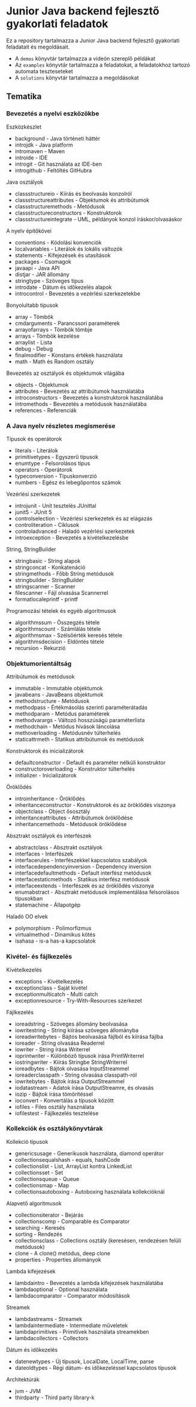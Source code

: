 # Junior Java backend fejlesztő gyakorlati feladatok

Ez a repository tartalmazza a Junior Java backend fejlesztő gyakorlati feladatait
és megoldásait.

* A `demos` könyvtár tartalmazza a videón szereplő példákat
* Az `examples` könyvtár tartalmazza a feladatokat, a feladatokhoz tartozó automata teszteseteket
* A `solutions` könyvtár tartalmazza a megoldásokat

## Tematika

### Bevezetés a nyelvi eszközökbe

Eszközkészlet

* background - Java történeti háttér
* introjdk - Java platform
* intromaven - Maven
* introide - IDE
* introgit - Git használata az IDE-ben
* introgithub - Feltöltés GitHubra

Java osztályok

* classstructureio - Kiírás és beolvasás konzolról
* classstructureattributes - Objektumok és attribútumok
* classstructuremethods - Metódusok
* classstructureconstructors - Konstruktorok
* classstructureintegrate - UML, példányok konzol íráskor/olvasáskor

A nyelv építőkövei

* conventions - Kódolási konvenciók
* localvariables - Literálok és lokális változók
* statements - Kifejezések és utasítások
* packages - Csomagok
* javaapi - Java API
* distjar - JAR állomány
* stringtype - Szöveges típus
* introdate - Dátum és időkezelés alapok
* introcontrol - Bevezetés a vezérlési szerkezetekbe

Bonyolultabb típusok

* array - Tömbök
* cmdarguments - Parancssori paraméterek
* arrayofarrays - Tömbök tömbje
* arrays - Tömbök kezelése
* arraylist - Lista
* debug - Debug
* finalmodifier - Konstans értékek használata
* math - Math és Random osztály

Bevezetés az osztályok és objektumok világába

* objects - Objektumok
* attributes - Bevezetés az attribútumok használatába
* introconstructors - Bevezetés a konstruktorok használatába
* intromethods - Bevezetés a metódusok használatába
* references - Referenciák

### A Java nyelv részletes megismerése

Típusok és operátorok

* literals - Literálok
* primitivetypes - Egyszerű típusok
* enumtype - Felsorolásos típus
* operators - Operátorok
* typeconversion - Típuskonverzió
* numbers - Egész és lebegőpontos számok

Vezérlési szerkezetek

* introjunit - Unit tesztelés JUnittal
* junit5 - JUnit 5
* controlselection - Vezérlési szerkezetek és az elágazás
* controliteration - Ciklusok
* controladvanced - Haladó vezérlési szerkezetek
* introexception - Bevezetés a kivételkezelésbe

String, StringBuilder

* stringbasic - String alapok
* stringconcat - Konkatenáció
* stringmethods - Főbb String metódusok
* stringbuilder - StringBuilder
* stringscanner - Scanner
* filescanner - Fájl olvasása Scannerrel
* formatlocaleprintf - printf

Programozási tételek és egyéb algoritmusok

* algorithmssum - Összegzés tétele
* algorithmscount - Számlálás tétele
* algorithmsmax - Szélsőérték keresés tétele
* algorithmsdecision - Eldöntés tétele
* recursion - Rekurzió

### Objektumorientáltság

Attribútumok és metódusok

* immutable - Immutable objektumok
* javabeans - JavaBeans objektumok
* methodstructure - Metódusok
* methodpass - Értékmásolás szerinti paraméterátadás
* methodparam - Metódus paraméterek
* methodvarargs - Változó hosszúságú paraméterlista
* methodchain - Metódus hívások láncolása
* methoverloading - Metódusnév túlterhelés
* staticattrmeth - Statikus attribútumok és metódusok

Konstruktorok és inicializátorok

* defaultconstructor - Default és paraméter nélküli konstruktor
* constructoroverloading - Konstruktor túlterhelés
* initializer - Inicializátorok

Öröklődés

* introinheritance - Öröklődés
* inheritanceconstructor - Konstruktorok és az öröklődés viszonya
* objectclass - Object ősosztály
* inheritanceattributes - Attribútumok öröklődése
* inheritancemethods - Metódusok öröklődése

Absztrakt osztályok és interfészek

* abstractclass - Absztrakt osztályok
* interfaces - Interfészek
* interfacerules - Interfészekkel kapcsolatos szabályok
* interfacedependencyinversion - Dependency inversion
* interfacedefaultmethods - Default interfész metódusok
* interfacestaticmethods - Statikus interfész metódusok
* interfaceextends - Interfészek és az öröklődés viszonya
* enumabstract - Absztrakt metódusok implementálása felsorolásos típusokban
* statemachine - Állapotgép

Haladó OO elvek

* polymorphism - Polimorfizmus
* virtualmethod - Dinamikus kötés
* isahasa - is-a has-a kapcsolatok

### Kivétel- és fájlkezelés

Kivételkezelés

* exceptions - Kivételkezelés
* exceptionclass - Saját kivétel
* exceptionmulticatch - Multi catch
* exceptionresource - Try-With-Resources szerkezet

Fájlkezelés

* ioreadstring - Szöveges állomány beolvasása
* iowritestring - String kiírása szöveges állományba
* ioreadwritebytes - Bájtos beolvasása fájlból és kiírása fájlba
* ioreader - String olvasása Readerrel
* iowriter - String írása Writerrel
* ioprintwriter - Különböző típusok írása PrintWriterrel
* iostringwriter - Kiírás Stringbe StringWriterrel
* ioreadbytes - Bájtok olvasása InputStreammel
* ioreaderclasspath - String olvasása classpath-ról
* iowritebytes - Bájtok írása OutputStreammel
* iodatastream - Adatok írása OutputStreamre, és olvasás
* iozip - Bájtok írása tömörítéssel
* ioconvert - Konvertálás a típusok között
* iofiles - Files osztály használata
* iofilestest - Fájlkezelés tesztelése

### Kollekciók és osztálykönyvtárak

Kollekció típusok

* genericsusage - Generikusok használata, diamond operátor
* collectionsequalshash - equals, hashCode
* collectionslist - List, ArrayList kontra LinkedList
* collectionsset - Set
* collectionsqueue - Queue
* collectionsmap - Map
* collectionsautoboxing - Autoboxing használata kollekcióknál

Alapvető algoritmusok

* collectionsiterator - Bejárás
* collectionscomp - Comparable és Comparator
* searching - Keresés
* sorting - Rendezés
* collectionsclass - Collections osztály (keresésen, rendezésen felüli metódusok)
* clone - A clone() metódus, deep clone
* properties - Properties állományok

Lambda kifejezések

* lambdaintro - Bevezetés a lambda kifejezések használatába
* lambdaoptional - Optional használata
* lambdacomparator - Comparator módosítások

Streamek

* lambdastreams - Streamek
* lambdaintermediate - Intermediate műveletek
* lambdaprimitives - Primitívek használata streamekben
* lambdacollectors - Collectors

Dátum és időkezelés

* datenewtypes - Új típusok, LocalDate, LocalTime, parse
* dateoldtypes - Régi dátum- és időkezeléssel kapcsolatos típusok

Architektúrák

* jvm - JVM
* thirdparty - Third party library-k
